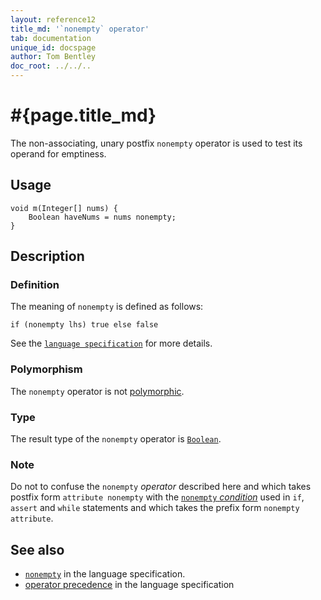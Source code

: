 ```yaml
---
layout: reference12
title_md: '`nonempty` operator'
tab: documentation
unique_id: docspage
author: Tom Bentley
doc_root: ../../..
---
```


# #{page.title_md}

The non-associating, unary postfix `nonempty` operator is used to test its operand for 
emptiness.

## Usage 

<!-- try: -->
    void m(Integer[] nums) {
        Boolean haveNums = nums nonempty;
    }

## Description

### Definition

The meaning of `nonempty` is defined as follows:

<!-- check:none -->
<!-- try: -->
    if (nonempty lhs) true else false

See the [`language specification`](#{site.urls.spec_current}#nullvalues) for more details.

### Polymorphism

The `nonempty` operator is not [polymorphic](#{page.doc_root}/reference/operator/operator-polymorphism). 

### Type

The result type of the `nonempty` operator is [`Boolean`](#{site.urls.apidoc_1_2}/Boolean.type.html).

### Note

Do not to confuse the `nonempty` *operator* described here and which 
takes postfix form `attribute nonempty` with the 
[`nonempty` *condition*](../../statement/conditions) used in `if`, `assert` and 
`while` statements and which takes the prefix form 
`nonempty attribute`.

## See also

* [`nonempty`](#{site.urls.spec_current}#nullvalues) in the language specification.
* [operator precedence](#{site.urls.spec_current}#operatorprecedence) in the 
  language specification
